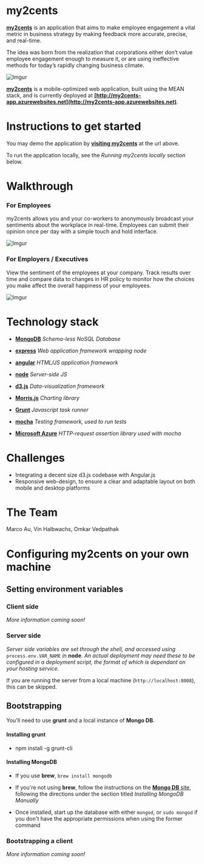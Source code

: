 my2cents
============

**[my2cents](http://my2cents-app.azurewebsites.net)** is an application that aims to make employee engagement a vital metric in business strategy by making feedback more accurate, precise, and real-time.

The idea was born from the realization that corporations either don’t value employee engagement enough to measure it, or are using ineffective methods for today’s rapidly changing business climate.

![Imgur](http://i.imgur.com/4nde7PN.png)

**[my2cents](http://my2cents-app.azurewebsites.net)** is a mobile-optimized web application, built using the MEAN stack, and is currently deployed at **[http://my2cents-app.azurewebsites.net](http://my2cents-app.azurewebsites.net)**.


Instructions to get started
==============================

You may demo the application by  **[visiting my2cents](http://my2cents-app.azurewebsites.net)**  at the url above.

To run the application locally, see the *Running my2cents locally* section below.


Walkthrough
==================

### For Employees

my2cents allows you and your co-workers to anonymously broadcast your sentiments about the workplace in real-time. Employees can submit their opinion once per day with a simple touch and hold interface.

![Imgur](http://i.imgur.com/ulrAk1W.png)

### For Employers / Executives

View the sentiment of the employees at your company.  Track results over time and compare data to changes in HR policy to monitor how the choices you make affect the overall happiness of your employees.

![Imgur](http://i.imgur.com/L6XUqA6.png)


Technology stack
============


* **[MongoDB](http://neo4j.org)** *Schema-less NoSQL Database*

* **[express](http://expressjs.com)** *Web application framework wrapping node*

* **[angular](http://angularjs.org)** *HTML/JS application framework*

* **[node](http://nodejs.org)** *Server-side JS*

* **[d3.js](http://d3js.org)** *Data-visualization framework*

* **[Morris.js](http://morrisjs.github.io/morris.js/index.html)** *Charting library* 

* **[Grunt](http://gruntjs.com/)** *Javascript task runner*

* **[mocha](http://visionmedia.github.io/mocha/)** *Testing framework, used to run tests*

* **[Microsoft Azure](https://www.npmjs.org/package/supertest)** *HTTP-request assertion library used with mocha* 


Challenges
==================

* Integrating a decent size d3.js codebase with Angular.js
* Responsive web-design, to ensure a clear and adaptable layout on both mobile and desktop platforms


The Team
==================

Marco Au, Vin Halbwachs, Omkar Vedpathak 


Configuring **my2cents** on your own machine
==================

## Setting environment variables

### Client side

*More information coming soon!*

### Server side

*Server side variables are set through the shell, and accessed using* `process.env.VAR_NAME` *in* **node**. *An actual deployment may need these to be configured in a deployment script, the format of which is dependant on your hosting service.*

 If you are running the server from a local machine (`http://localhost:8008`), this can be skipped.


## Bootstrapping

You'll need to use **grunt** and a local instance of **Mongo DB**.

#### Installing **grunt**

* npm install -g grunt-cli

#### Installing **MongoDB**

* If you use **brew**, `brew install mongodb`

* If you're not using **brew**, follow the instructions on the [**Mongo DB** site](http://docs.mongodb.org/manual/tutorial/install-mongodb-on-os-x/), following the directions under the section titled *Installing MongoDB Manually*

* Once installed, start up the database with either `mongod`, or `sudo mongod` if you don't have the appropriate permissions when using the former command

### Bootstrapping a client

*More information coming soon!*
